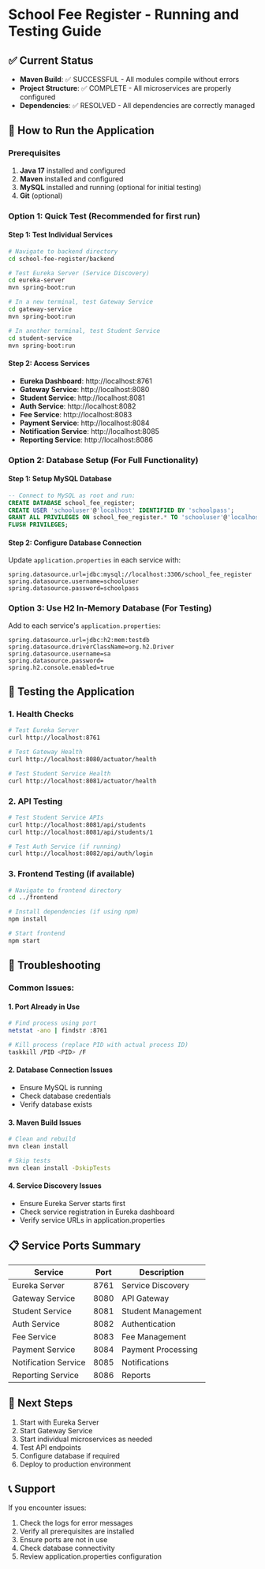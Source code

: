 # School Fee Register - Running and Testing Guide

## ✅ Current Status
- **Maven Build**: ✅ SUCCESSFUL - All modules compile without errors
- **Project Structure**: ✅ COMPLETE - All microservices are properly configured
- **Dependencies**: ✅ RESOLVED - All dependencies are correctly managed

## 🚀 How to Run the Application

### Prerequisites
1. **Java 17** installed and configured
2. **Maven** installed and configured  
3. **MySQL** installed and running (optional for initial testing)
4. **Git** (optional)

### Option 1: Quick Test (Recommended for first run)

#### Step 1: Test Individual Services
```bash
# Navigate to backend directory
cd school-fee-register/backend

# Test Eureka Server (Service Discovery)
cd eureka-server
mvn spring-boot:run

# In a new terminal, test Gateway Service
cd gateway-service
mvn spring-boot:run

# In another terminal, test Student Service
cd student-service
mvn spring-boot:run
```

#### Step 2: Access Services
- **Eureka Dashboard**: http://localhost:8761
- **Gateway Service**: http://localhost:8080
- **Student Service**: http://localhost:8081
- **Auth Service**: http://localhost:8082
- **Fee Service**: http://localhost:8083
- **Payment Service**: http://localhost:8084
- **Notification Service**: http://localhost:8085
- **Reporting Service**: http://localhost:8086

### Option 2: Database Setup (For Full Functionality)

#### Step 1: Setup MySQL Database
```sql
-- Connect to MySQL as root and run:
CREATE DATABASE school_fee_register;
CREATE USER 'schooluser'@'localhost' IDENTIFIED BY 'schoolpass';
GRANT ALL PRIVILEGES ON school_fee_register.* TO 'schooluser'@'localhost';
FLUSH PRIVILEGES;
```

#### Step 2: Configure Database Connection
Update `application.properties` in each service with:
```properties
spring.datasource.url=jdbc:mysql://localhost:3306/school_fee_register
spring.datasource.username=schooluser
spring.datasource.password=schoolpass
```

### Option 3: Use H2 In-Memory Database (For Testing)
Add to each service's `application.properties`:
```properties
spring.datasource.url=jdbc:h2:mem:testdb
spring.datasource.driverClassName=org.h2.Driver
spring.datasource.username=sa
spring.datasource.password=
spring.h2.console.enabled=true
```

## 🧪 Testing the Application

### 1. Health Checks
```bash
# Test Eureka Server
curl http://localhost:8761

# Test Gateway Health
curl http://localhost:8080/actuator/health

# Test Student Service Health
curl http://localhost:8081/actuator/health
```

### 2. API Testing
```bash
# Test Student Service APIs
curl http://localhost:8081/api/students
curl http://localhost:8081/api/students/1

# Test Auth Service (if running)
curl http://localhost:8082/api/auth/login
```

### 3. Frontend Testing (if available)
```bash
# Navigate to frontend directory
cd ../frontend

# Install dependencies (if using npm)
npm install

# Start frontend
npm start
```

## 🔧 Troubleshooting

### Common Issues:

#### 1. Port Already in Use
```bash
# Find process using port
netstat -ano | findstr :8761

# Kill process (replace PID with actual process ID)
taskkill /PID <PID> /F
```

#### 2. Database Connection Issues
- Ensure MySQL is running
- Check database credentials
- Verify database exists

#### 3. Maven Build Issues
```bash
# Clean and rebuild
mvn clean install

# Skip tests
mvn clean install -DskipTests
```

#### 4. Service Discovery Issues
- Ensure Eureka Server starts first
- Check service registration in Eureka dashboard
- Verify service URLs in application.properties

## 📋 Service Ports Summary
| Service | Port | Description |
|---------|------|-------------|
| Eureka Server | 8761 | Service Discovery |
| Gateway Service | 8080 | API Gateway |
| Student Service | 8081 | Student Management |
| Auth Service | 8082 | Authentication |
| Fee Service | 8083 | Fee Management |
| Payment Service | 8084 | Payment Processing |
| Notification Service | 8085 | Notifications |
| Reporting Service | 8086 | Reports |

## 🎯 Next Steps
1. Start with Eureka Server
2. Start Gateway Service
3. Start individual microservices as needed
4. Test API endpoints
5. Configure database if required
6. Deploy to production environment

## 📞 Support
If you encounter issues:
1. Check the logs for error messages
2. Verify all prerequisites are installed
3. Ensure ports are not in use
4. Check database connectivity
5. Review application.properties configuration 